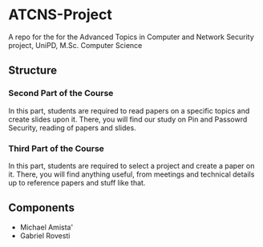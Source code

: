 # ATCNS-Project
A repo for the for the Advanced Topics in Computer and Network Security project, UniPD, M.Sc. Computer Science

## Structure 

### Second Part of the Course
In this part, students are required to read papers on a specific topics and create slides
upon it. 
There, you will find our study on Pin and Passowrd Security, reading of papers and slides.

### Third Part of the Course
In this part, students are required to select a project and create a paper on it.
There, you will find anything useful, from meetings and technical details up to
reference papers and stuff like that.

## Components
- Michael Amista'
- Gabriel Rovesti
